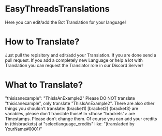 # EasyThreadsTranslations
Here you can edit/add the Bot Translation for your language!

# How to Translate?
Just pull the repisitory and edit/add your Translation. If you are done send a pull request. If you add a completely new Language or help a lot with Translation you can request the Translator role in our Discord Server!

# What to Translate?
"thisisanexample": "ThisIsAnExample2"
Please DO NOT translate "thisisanexample", only translate "ThisIsAnExample2". There are also other things you shouldn't translate:
(bracket1) [bracket2] {bracket3} are variables, please don't translate those!
In <those "brackets"> are Timestamps. Please don't change them. Of course you can add your credits in (thisbrackets) at "selectlanguage_credits" like: "(transladed by YourName#0001)"
